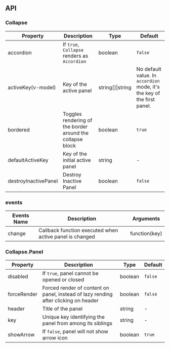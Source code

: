 ## API

### Collapse

| Property | Description | Type | Default |
| -------- | ----------- | ---- | ------- |
| accordion | If `true`, `Collapse` renders as `Accordion` | boolean | `false` |
| activeKey(v-model) | Key of the active panel | string\[]\|string | No default value. In `accordion` mode, it's the key of the first panel. |
| bordered | Toggles rendering of the border around the collapse block | boolean | `true` |
| defaultActiveKey | Key of the initial active panel | string | - |
| destroyInactivePanel | Destroy Inactive Panel | boolean | `false` |

### events
| Events Name | Description | Arguments |
| --- | --- | --- |
| change | Callback function executed when active panel is changed  | function(key) |

### Collapse.Panel

| Property | Description | Type | Default |
| -------- | ----------- | ---- | ------- |
| disabled | If `true`, panel cannot be opened or closed | boolean | `false` |
| forceRender | Forced render of content on panel, instead of lazy rending after clicking on header | boolean | `false` |
| header | Title of the panel | string | - |
| key | Unique key identifying the panel from among its siblings | string | - |
| showArrow | If `false`, panel will not show arrow icon | boolean | `true` |
